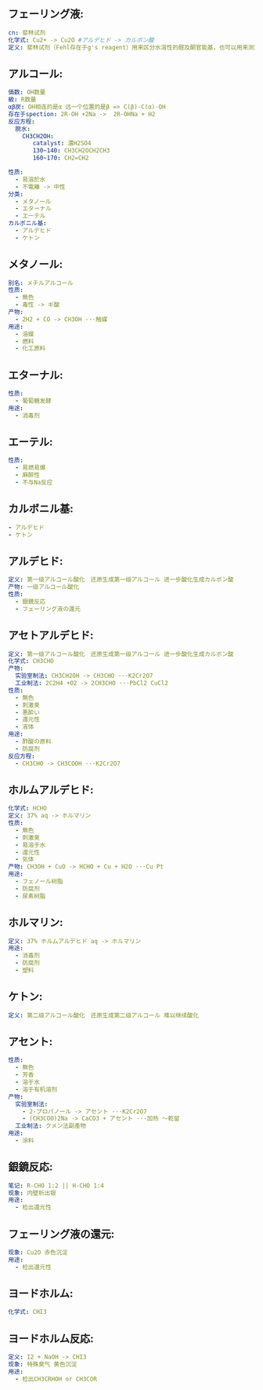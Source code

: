 ## フェーリング液:

```yaml
cn: 斐林试剂
化学式: Cu2+ -> Cu2O #アルデヒド -> カルボン酸
定义: 斐林试剂（Fehl存在于g's reagent）用来区分水溶性的醛及酮官能基，也可以用来测定单糖。

```

## アルコール:

```yaml
価数: OH数量
級: R数量
αβ炭: OH相连的是α 远一个位置的是β => C(β)-C(α)-OH
存在于spection: 2R-OH +2Na ->  2R-OHNa + H2
反应方程:
  脱水:
    CH3CH2OH:
       catalyst: 濃H2SO4
       130~140: CH3CH2OCH2CH3
       160~170: CH2=CH2

性质:
  - 易溶於水
  - 不電離 -> 中性
分类:
  - メタノール
  - エターナル
  - エーテル
カルボニル基:
  - アルデヒド
  - ケトン

```

## メタノール:

```yaml
别名: メチルアルコール
性质:
  - 無色
  - 毒性 -> ギ酸
产物:
  - 2H2 + CO -> CH3OH ···触媒
用途:
  - 溶媒
  - 燃料
  - 化工原料

```

## エターナル:

```yaml
性质:
  - 葡萄糖发酵
用途:
  - 消毒剂

```

## エーテル:

```yaml
性质:
  - 易燃易爆
  - 麻醉性
  - 不与Na反应

```

## カルボニル基:

```yaml
- アルデヒド
- ケトン

```

## アルデヒド:

```yaml
定义: 第一级アルコール酸化　还原生成第一级アルコール 进一步酸化生成カルボン酸
产物: 一级アルコール酸化
性质:
  - 銀鏡反応
  - フェーリング液の還元

```

## アセトアルデヒド:

```yaml
定义: 第一级アルコール酸化　还原生成第一级アルコール 进一步酸化生成カルボン酸
化学式: CH3CHO
产物:
  实验室制法: CH3CH2OH -> CH3CHO ···K2Cr2O7
  工业制法: 2C2H4 +O2 -> 2CH3CHO ···PbCl2 CuCl2
性质:
  - 無色
  - 刺激臭
  - 悪酔い
  - 還元性
  - 液体
用途:
  - 酢酸の原料
  - 防腐剂
反应方程:
  - CH3CHO -> CH3COOH ···K2Cr2O7

```

## ホルムアルデヒド:

```yaml
化学式: HCHO
定义: 37% aq -> ホルマリン
性质:
  - 無色
  - 刺激臭
  - 易溶于水
  - 還元性
  - 気体
产物: CH3OH + CuO -> HCHO + Cu + H2O ···Cu Pt
用途:
  - フェノール树脂
  - 防腐剂
  - 尿素树脂

```

## ホルマリン:

```yaml
定义: 37% ホルムアルデヒド aq -> ホルマリン
用途:
  - 消毒剂
  - 防腐剂
  - 塑料

```

## ケトン:

```yaml
定义: 第二级アルコール酸化　还原生成第二级アルコール 难以继续酸化

```

## アセント:

```yaml
性质:
  - 無色
  - 芳香
  - 溶于水
  - 溶于有机溶剂
产物:
  实验室制法:
    - 2-プロパノール -> アセント ···K2Cr2O7
    - (CH3COO)2Na -> CaCO3 + アセント ···加热 ～乾留
  工业制法: クメン法副產物
用途:
  - 涂料


```

## 銀鏡反応:

```yaml
笔记: R-CHO 1:2 || H-CHO 1:4
现象: 内壁析出银
用途:
  - 检出還元性

```

## フェーリング液の還元:

```yaml
现象: Cu2O 赤色沉淀
用途:
  - 检出還元性

```

## ヨードホルム:

```yaml
化学式: CHI3

```

## ヨードホルム反応:

```yaml
定义: I2 + NaOH -> CHI3
现象: 特殊臭气 黄色沉淀
用途:
  - 检出CH3CRHOH or CH3COR
```
